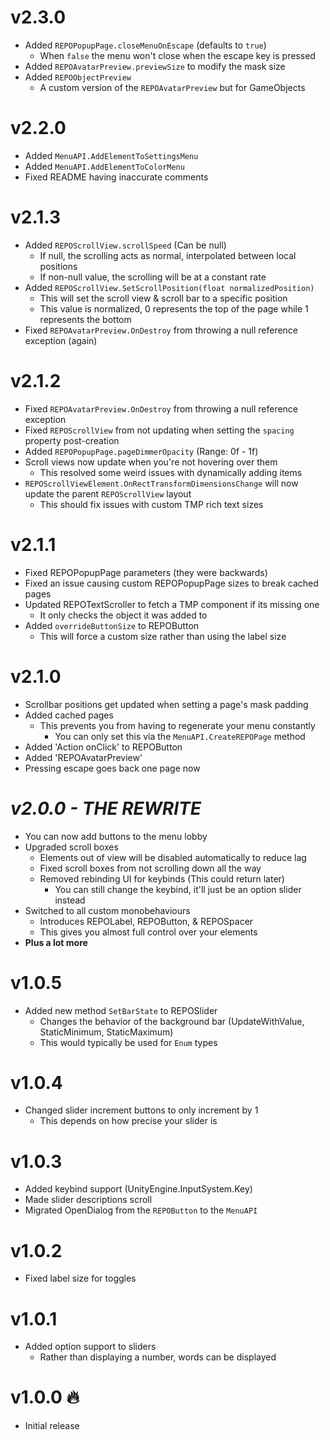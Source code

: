 # v2.3.0
- Added `REPOPopupPage.closeMenuOnEscape` (defaults to `true`)
  - When `false` the menu won't close when the escape key is pressed
- Added `REPOAvatarPreview.previewSize` to modify the mask size
- Added `REPOObjectPreview`
  - A custom version of the `REPOAvatarPreview` but for GameObjects

# v2.2.0
- Added `MenuAPI.AddElementToSettingsMenu`
- Added `MenuAPI.AddElementToColorMenu`
- Fixed README having inaccurate comments

# v2.1.3
- Added `REPOScrollView.scrollSpeed` (Can be null)
  - If null, the scrolling acts as normal, interpolated between local positions
  - If non-null value, the scrolling will be at a constant rate
- Added `REPOScrollView.SetScrollPosition(float normalizedPosition)`
  - This will set the scroll view & scroll bar to a specific position
  - This value is normalized, 0 represents the top of the page while 1 represents the bottom
- Fixed `REPOAvatarPreview.OnDestroy` from throwing a null reference exception (again)

# v2.1.2
- Fixed `REPOAvatarPreview.OnDestroy` from throwing a null reference exception
- Fixed `REPOScrollView` from not updating when setting the `spacing` property post-creation
- Added `REPOPopupPage.pageDimmerOpacity` (Range: 0f - 1f)
- Scroll views now update when you're not hovering over them
  - This resolved some weird issues with dynamically adding items
- `REPOScrollViewElement.OnRectTransformDimensionsChange` will now update the parent `REPOScrollView` layout
  - This should fix issues with custom TMP rich text sizes

# v2.1.1
- Fixed REPOPopupPage parameters (they were backwards)
- Fixed an issue causing custom REPOPopupPage sizes to break cached pages
- Updated REPOTextScroller to fetch a TMP component if its missing one
  - It only checks the object it was added to
- Added `overrideButtonSize` to REPOButton
  - This will force a custom size rather than using the label size

# v2.1.0
- Scrollbar positions get updated when setting a page's mask padding
- Added cached pages
  - This prevents you from having to regenerate your menu constantly
    - You can only set this via the `MenuAPI.CreateREPOPage` method
- Added 'Action onClick' to REPOButton
- Added 'REPOAvatarPreview'
- Pressing escape goes back one page now

# ***v2.0.0 - THE REWRITE***
- You can now add buttons to the menu lobby
- Upgraded scroll boxes
  - Elements out of view will be disabled automatically to reduce lag
  - Fixed scroll boxes from not scrolling down all the way
  - Removed rebinding UI for keybinds (This could return later)
    - You can still change the keybind, it'll just be an option slider instead
- Switched to all custom monobehaviours
  - Introduces REPOLabel, REPOButton, & REPOSpacer
  - This gives you almost full control over your elements
- **Plus a lot more**

# v1.0.5
- Added new method `SetBarState` to REPOSlider
  - Changes the behavior of the background bar (UpdateWithValue, StaticMinimum, StaticMaximum)
  - This would typically be used for `Enum` types

# v1.0.4
- Changed slider increment buttons to only increment by 1
  - This depends on how precise your slider is

# v1.0.3
- Added keybind support (UnityEngine.InputSystem.Key)
- Made slider descriptions scroll
- Migrated OpenDialog from the `REPOButton` to the `MenuAPI`

# v1.0.2
- Fixed label size for toggles

# v1.0.1
- Added option support to sliders
  - Rather than displaying a number, words can be displayed

# v1.0.0 🔥
- Initial release
